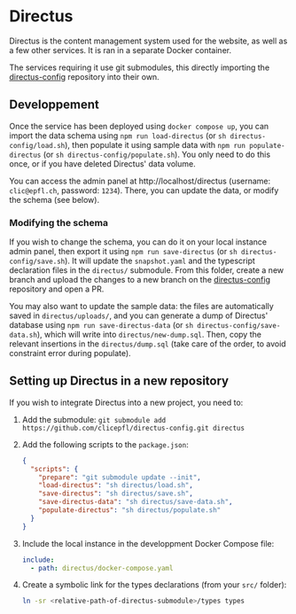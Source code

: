 # Directus

Directus is the content management system used for the website, as well as a few other services. It is ran in a separate Docker container.

The services requiring it use git submodules, this directly importing the [directus-config](https://github.com/clicepfl/directus-config) repository into their own.

## Developpement

Once the service has been deployed using `docker compose up`, you can import the data schema using `npm run load-directus` (or `sh directus-config/load.sh`), then populate it using sample data with `npm run populate-directus` (or `sh directus-config/populate.sh`). You only need to do this once, or if you have deleted Directus' data volume.

You can access the admin panel at http://localhost/directus (username: `clic@epfl.ch`, password: `1234`). There, you can update the data, or modify the schema (see below).

### Modifying the schema

If you wish to change the schema, you can do it on your local instance admin panel, then export it using `npm run save-directus` (or `sh directus-config/save.sh`). It will update the `snapshot.yaml` and the typescript declaration files in the `directus/` submodule. From this folder, create a new branch and upload the changes to a new branch on the [directus-config](https://github.com/clicepfl/directus-config) repository and open a PR.

You may also want to update the sample data: the files are automatically saved in `directus/uploads/`, and you can generate a dump of Directus' database using `npm run save-directus-data` (or `sh directus-config/save-data.sh`), which will write into `directus/new-dump.sql`. Then, copy the relevant insertions in the `directus/dump.sql` (take care of the order, to avoid constraint error during populate).

## Setting up Directus in a new repository

If you wish to integrate Directus into a new project, you need to:

1. Add the submodule: `git submodule add https://github.com/clicepfl/directus-config.git directus`
2. Add the following scripts to the `package.json`:

   ```json
   {
     "scripts": {
       "prepare": "git submodule update --init",
       "load-directus": "sh directus/load.sh",
       "save-directus": "sh directus/save.sh",
       "save-directus-data": "sh directus/save-data.sh",
       "populate-directus": "sh directus/populate.sh"
     }
   }
   ```

3. Include the local instance in the developpment Docker Compose file:
   ```yaml
   include:
     - path: directus/docker-compose.yaml
   ```
4. Create a symbolic link for the types declarations (from your `src/` folder):
   ```sh
   ln -sr <relative-path-of-directus-submodule>/types types
   ```
